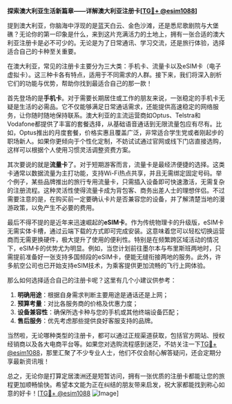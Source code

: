 **探索澳大利亚生活新篇章——详解澳大利亚注册卡[[TG💪+ @esim1088](https://t.me/s/esim1088)]**

提到澳大利亚，你脑海中浮现的是蓝天白云、金色沙滩，还是悉尼歌剧院与大堡礁？无论你的第一印象是什么，来到这片充满活力的土地上，拥有一张合适的澳大利亚注册卡是必不可少的。无论是为了日常通讯、学习交流，还是旅行体验，选择适合自己的卡种至关重要。

在澳大利亚，常见的注册卡主要分为三大类：手机卡、流量卡以及eSIM卡（电子虚拟卡）。这三种卡各有特点，适用于不同需求的人群。接下来，我们将深入剖析它们的功能与优势，帮助你找到最适合自己的那一款！

首先登场的是**手机卡**。对于需要长期居住或工作的朋友来说，一张稳定的手机卡无疑是生活的必需品。它不仅能够满足日常通话需求，还能提供高速稳定的网络服务，让你随时随地保持联系。澳大利亚的主流运营商如Optus、Telstra和Vodafone都提供了丰富的套餐选择，从基础语音通话到无限流量包应有尽有。比如，Optus推出的月度套餐，价格实惠且覆盖广泛，非常适合学生党或者刚起步的职场新人。如果你更倾向于个性化定制，不妨试试通过官网或线下门店直接选购，这样可以根据个人使用习惯灵活调整资费方案。

其次要说的就是**流量卡**了。对于短期游客而言，流量卡是最经济便捷的选择。这类卡通常以数据流量为主打功能，支持Wi-Fi热点共享，并且无需绑定固定号码。举个例子，某些品牌推出的旅行专用流量卡，只需插入设备即可快速激活，无需复杂的注册流程。这种灵活性使得流量卡成为背包客、商务出差人士的理想伴侣。不过需要注意的是，在购买前一定要确认卡片是否兼容您的设备，并了解清楚当地的漫游政策，以免产生不必要的费用。

最后不得不提的是近年来迅速崛起的**eSIM卡**。作为传统物理卡的升级版，eSIM卡无需实体卡槽，通过云端下载的方式即可完成安装。这意味着您可以轻松切换运营商而无需更换硬件，极大提升了使用的便利性。特别是在频繁跨区域活动的情况下，eSIM卡的优势尤为明显。例如，当您计划前往墨尔本与布里斯班两地时，只需提前准备好一张支持多国频段的eSIM卡，便能无缝衔接两地的服务。此外，许多航空公司也已开始支持eSIM技术，为乘客提供更加流畅的飞行上网体验。

那么如何选择适合自己的注册卡呢？这里有几个小建议供参考：
1. **明确用途**：根据自身需求判断主要用途是通话还是上网；
2. **预算考量**：对比各服务商的价格及优惠力度；
3. **设备兼容性**：确保所选卡种与您的手机或其他终端设备匹配；
4. **售后服务**：优先考虑那些提供良好客服支持的品牌。

当然啦，无论哪种类型的注册卡，都可以通过正规渠道获取，包括官方网站、授权经销商以及各大电商平台等。如果您对选购流程感到迷茫，不妨关注一下[TG💪+ @esim1088](https://t.me/s/esim1088)，那里汇聚了不少专业人士，他们不仅会耐心解答疑问，还会定期分享最新资讯哦！

总之，无论你是打算定居澳洲还是短暂访问，拥有一张优质的注册卡都能让您的旅程更加顺畅愉快。希望本文能为正在纠结的朋友带来启发，祝大家都能找到称心如意的好卡！[[TG💪+ @esim1088](https://t.me/s/esim1088) ![Image](https://i.postimg.cc/4NQfJmqS/Snipaste-2025-05-13-00-14-12.png)]
